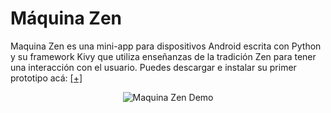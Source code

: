 # Máquina Zen
Maquina Zen es una mini-app para dispositivos Android escrita con Python y su framework Kivy que utiliza enseñanzas de la tradición Zen para tener una interacción con el usuario. Puedes descargar e instalar su primer prototipo acá: [[+]](https://drive.google.com/file/d/1Ew6KisWHnUKVyCJkppqng5hOXlOteZny/view)

<div align="center">
  <img src="https://github.com/host-2077/MaquinaZen/blob/master/assets/MaquinaZenDemo.gif" alt="Maquina Zen Demo">
</div>
